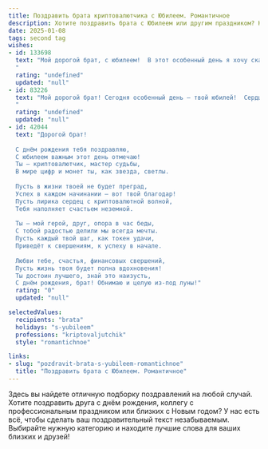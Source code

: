 ```yaml
---
title: Поздравить брата криптовалютчика с Юбилеем. Романтичное
description: Хотите поздравить брата с Юбилеем или другим праздником? Наш ИИ создаст незабываемое поздравление, а вы обязательно выделитесь среди других.  
date: 2025-01-08
tags: second tag
wishes:
- id: 133698
  text: "Мой дорогой брат, с юбилеем!  В этот особенный день я хочу сказать тебе, как я горжусь твоим умом, твоей смелостью, твоим стремлением к вершинам, даже таким неосязаемым, как мир криптовалют. Ты – настоящий первопроходец, покоритель цифровых просторов, и я восхищаюсь твоей силой и непоколебимой верой в себя. Пусть твоя жизнь будет яркой, полной любви и невероятных успехов, как сверкающие биткоины на твоём  виртуальном счету!  Счастья тебе, мой любимый брат!
  "
  rating: "undefined"
  updated: "null"
- id: 83226
  text: "Мой дорогой брат! Сегодня особенный день – твой юбилей!  Сердце переполняется гордостью и нежностью, глядя на тебя, успешного и смелого криптовалютчика, покоряющего виртуальные просторы.  Пусть твоя жизнь будет яркой и сверкающей, как самые ценные криптовалюты, а удача сопутствует тебе на каждом шагу.  Пусть любовь и счастье окружают тебя, как надежные блокчейны,  защищая от всех невзгод. С юбилеем, родной!
  "
  rating: "undefined"
  updated: "null"
- id: 42044
  text: "Дорогой брат!
  
  С днём рождения тебя поздравляю,
  С юбилеем важным этот день отмечаю!
  Ты — криптовалютчик, мастер судьбы,
  В мире цифр и монет ты, как звезда, светлы.
  
  Пусть в жизни твоей не будет преград,
  Успех в каждом начинании — вот твой благодар!
  Пусть лирика сердец с криптовалютной волной,
  Тебя наполняет счастьем неземной.
  
  Ты — мой герой, друг, опора в час беды,
  С тобой радостью делили мы всегда мечты.
  Пусть каждый твой шаг, как токен удачи,
  Приведёт к свершениям, к успеху в начале.
  
  Любви тебе, счастья, финансовых свершений,
  Пусть жизнь твоя будет полна вдохновения!
  Ты достоин лучшего, знай это наизусть,
  С днём рождения, брат! Обнимаю и целую из-под луны!"
  rating: "0"
  updated: "null"

selectedValues:
  recipients: "brata"
  holidays: "s-yubileem"
  professions: "kriptovaljutchik"
  style: "romantichnoe"

links:
- slug: "pozdravit-brata-s-yubileem-romantichnoe"
  title: "Поздравить брата с Юбилеем. Романтичное"
---
```


Здесь вы найдете отличную подборку поздравлений на любой случай. 
Хотите поздравить друга с днём рождения, коллегу с профессиональным праздником или близких с Новым годом? У нас есть всё, чтобы сделать ваш поздравительный текст незабываемым. Выбирайте нужную категорию и находите лучшие слова для ваших близких и друзей!
